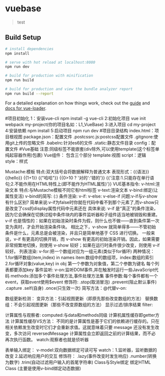 ﻿# vuebase

> test

## Build Setup

``` bash
# install dependencies
npm install

# serve with hot reload at localhost:8080
npm run dev

# build for production with minification
npm run build

# build for production and view the bundle analyzer report
npm run build --report
```

For a detailed explanation on how things work, check out the [guide](http://vuejs-templates.github.io/webpack/) and [docs for vue-loader](http://vuejs.github.io/vue-loader).


#项目初始化
1：安装vue-cli
    npm install -g vue-cli
2:初始化项目
    vue init webpack my-project(你的项目名如：L1_VueBase)
3:进入项目
   cd my-project
4:安装依赖
  npm install
5:启动项目
  npm run dev
#项目目录结构
 index.html：项目根视图
 package.json：配置文件
 .postcssrc.js:postcss配置文件
 .gitgnore:使用git上传的忽略文件
 .babelrc:针对es6的文件
 .static:静态文件目录
 config：配置文件
#Vue基础
    注意:同级标签不能嵌套(div除外,可以使用template(这个标签单纯起容器作用)包裹)
    Vue组件：
        包含三个部分
            template:视图
            script：逻辑
            style：样式

   Mustache:模板
       特点:双大括号会将数据解释为普通文本
       表现形式：{{语法}}
                {{hello}}
                {{1+1}}
                {{"哈哈"}}
                {{0>10 ? '对的':'错的'}}
                {{'注意:1.只能存在单行语句;2.不能作用在HTML特性上(即不能作为HTML属性)'}}
   VUE基本指令:
       v-html:渲染文本
       特点:与Mustache模板不同它有html标签
       v-text:渲染文本
       v-bind:绑定(让属性变活)
       v-bind的简写: (:)
   条件渲染:
       v-if:
       v-else:
       v-else-if
       问题:v-if与v-show有什么区别?
       简单来说:v-if为false时你就在代码中看不到那个元素了,而v-show只是改变了css的display属性代码中元素还在
       具体来说:
       v-if 是“真正”的条件渲染，因为它会确保在切换过程中条件块内的事件监听器和子组件适当地被销毁和重建。
       v-if 也是惰性的：如果在初始渲染时条件为假，则什么也不做——直到条件第一次变为真时，才会开始渲染条件块。
      相比之下，v-show 就简单得多——不管初始条件是什么，元素总是会被渲染，并且只是简单地基于 CSS 进行切换。
      一般来说，v-if 有更高的切换开销，而 v-show 有更高的初始渲染开销。因此，如果需要非常频繁地切换，则使用 v-show 较好；如果在运行时条件很少改变，则使用 v-if 较好。
   列表渲染:
      v-for:把一个数组对应为一组元素(类似于for循环)
      两种情况：1.for循环数组(item,index) in names item:数组中的数组项，index:数组的索引
                2.for循环对象(value,key) in obj 第一个参数为对象值，第二个参数为键名
      每个列表都要添加key
   事件监听:
      v-on:监听DOM事件,并在触发时运行一些JavaScript代码
           methods:添加多个事件处理方法,事件处理方法集
          事件参数:每个事件都有一个event，获取event使用$event
          修饰符:
           .stop(取消冒泡)
           .prevent(阻止默认事件)
           .capture
           .self(自身)
           .once(只生效一次)
          简写方法：@代替v-on:

   数组更新检测：
        变异方法：引起视图更新（即原先那些改变数组的方法）
        替换数组：不会引起视图更新（那些不改变原数组的方法）
   显示过滤/排序结果
   filter:

   计算属性与观察者:
   computed:与data和methods同级
   计算机属性缓存即getter方法
   计算属性缓存VS方法：
   不同的是计算属性是基于它们的依赖进行缓存的。只在相关依赖发生改变时它们才会重新求值。这就意味着只要 message 还没有发生改变，多次访问 reversedMessage 计算属性会立即返回之前的计算结果，而不必再次执行函数。
   watch:观察者也就是侦听器

  表单输入绑定：
     v-model:双向数据绑定可读可写
     watch：1.监听器，监听数据的改变
            2.延迟响应用户的交互
     修饰符：
        .lazy(事件改变时发生响应)
        .number(转换为数字)
        .trim(自动过滤用户输入的首尾字符串)
    Class与Style绑定
    绑定HTML Class
 (主要是使用v-bind绑定动态数据) 



